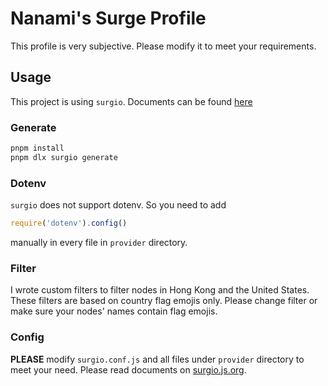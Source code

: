 # Nanami's Surge Profile

This profile is very subjective. Please modify it to meet your requirements.

## Usage

This project is using `surgio`. Documents can be found [here](https://surgio.js.org/guide.html)

### Generate

```bash
pnpm install
pnpm dlx surgio generate
```

### Dotenv

`surgio` does not support dotenv. So you need to add

```js
require('dotenv').config()
```

manually in every file in `provider` directory.

### Filter

I wrote custom filters to filter nodes in Hong Kong and the United States. These filters are based on country flag emojis only. Please change filter or make sure your nodes' names contain flag emojis.

### Config

**PLEASE** modify `surgio.conf.js` and all files under `provider` directory to meet your need. Please read documents on [surgio.js.org](https://surgio.js.org/guide.html).
